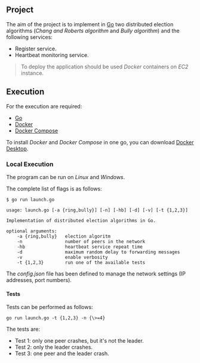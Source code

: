 ## Project

The aim of the project is to implement in [Go](https://go.dev/) two distributed election algorithms (_Chang and Roberts algorithm_ and _Bully algorithm_) and the following services:

- Register service.
- Heartbeat monitoring service.

>To deploy the application should be used _Docker_ containers on _EC2_ instance.
> 
## Execution

For the execution are required:

- [Go](https://go.dev/)
- [Docker](https://www.docker.com/)
- [Docker Compose](https://docs.docker.com/compose/)

To install _Docker_ and _Docker Compose_ in one go, you can download [Docker Desktop](https://www.docker.com/products/docker-desktop/).

### Local Execution

The program can be run on _Linux_ and _Windows_.

The complete list of flags is as follows:

```
$ go run launch.go                                                    

usage: launch.go [-a {ring,bully}] [-n] [-hb] [-d] [-v] [-t {1,2,3}]

Implementation of distributed election algorithms in Go.

optional arguments:
    -a {ring,bully}   election algoritm   
    -n                number of peers in the network
    -hb               heartbeat service repeat time
    -d                maximum random delay to forwarding messages
    -v                enable verbosity 
    -t {1,2,3}        run one of the available tests
```

The _config.json_ file has been defined to manage the network settings (IP addresses, port numbers).

#### Tests

Tests can be performed as follows:

```
go run launch.go -t {1,2,3} -n {\>=4}
```

The tests are:

- Test 1: only one peer crashes, but it's not the leader.
- Test 2: only the leader crashes.
- Test 3: one peer and the leader crash.
